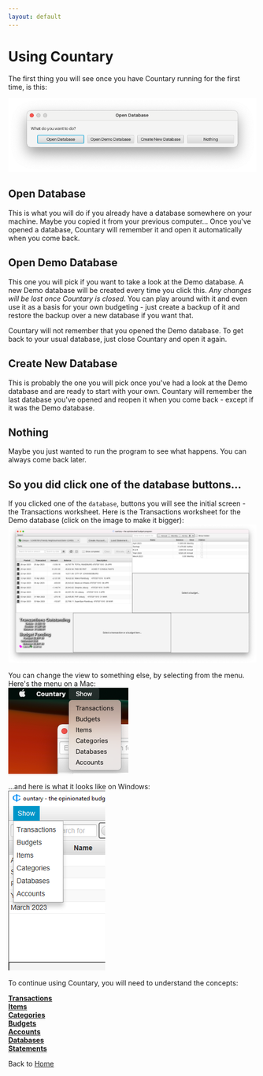 ```yaml
---
layout: default
---
```

# Using Countary
The first thing you will see once you have Countary running for the first time,
is this:

![error dialog](images/open_database.png)

## Open Database
This is what you will do if you already have a database somewhere on your
machine. Maybe you copied it from your previous computer... Once you've opened
a database, Countary will remember it and open it automatically when you come back.

## Open Demo Database
This one you will pick if you want to take a look at the Demo database. A new 
Demo database will be created every time you click this. *Any changes will be 
lost once Countary is closed*. You can play around with it and even use it as 
a basis for your own budgeting - just create a backup of it and restore the 
backup over a new database if you want that.

Countary will not remember that you opened the Demo database. To get back to your
usual database, just close Countary and open it again.

## Create New Database
This is probably the one you will pick once you've had a look at the Demo
database and are ready to start with your own. Countary will remember the last
database you've opened and reopen it when you come back - except if it was the Demo
database.

## Nothing
Maybe you just wanted to run the program to see what happens. You can always come back 
later.

## So you did click one of the database buttons...
If you clicked one of the `database`, buttons you will see the initial screen - the
Transactions worksheet. Here is the Transactions worksheet for the Demo database
(click on the image to make it bigger):
[![Transactions Worksheet](images/transactions_worksheet.png)](images/transactions_worksheet.png)

You can change the view to something else, by selecting from the menu. Here's the
menu on a Mac:  
![Menu on a Mac](images/menu_mac.png)

...and here is what it looks like on Windows:  
![Menu on Windows](images/menu_windows.png)

To continue using Countary, you will need to understand the concepts:

[**Transactions**](transactions.markdown)  
[**Items**](items.markdown)  
[**Categories**](categories.markdown)  
[**Budgets**](budgets.markdown)  
[**Accounts**](accounts.markdown)  
[**Databases**](databases.markdown)  
[**Statements**](bank_statements.md)

Back to [Home](index.markdown)
